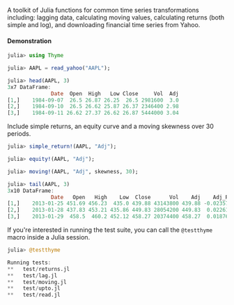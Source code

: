 A toolkit of Julia functions for common time series transformations including:
lagging data, calculating moving values, calculating returns (both simple and log), 
and downloading financial time series from Yahoo.
 
#### Demonstration

````julia
julia> using Thyme

julia> AAPL = read_yahoo("AAPL");

julia> head(AAPL, 3)
3x7 DataFrame:
              Date  Open  High   Low Close     Vol  Adj
[1,]    1984-09-07  26.5 26.87 26.25  26.5 2981600  3.0
[2,]    1984-09-10  26.5 26.62 25.87 26.37 2346400 2.98
[3,]    1984-09-11 26.62 27.37 26.62 26.87 5444000 3.04
````

Include simple returns, an equity curve and a moving skewness over 30 periods.

````julia
julia> simple_return!(AAPL, "Adj");

julia> equity!(AAPL, "Adj");

julia> moving!(AAPL, "Adj", skewness, 30);

julia> tail(AAPL, 3)
3x10 DataFrame:
              Date   Open   High    Low  Close      Vol    Adj    Adj_RET Adj_equity skewness_30
[1,]    2013-01-25 451.69 456.23  435.0 439.88 43143800 439.88 -0.0235738    146.627    -1.68528
[2,]    2013-01-28 437.83 453.21 435.86 449.83 28054200 449.83  0.0226198    149.943    -1.50955
[3,]    2013-01-29  458.5  460.2 452.12 458.27 20374400 458.27  0.0187626    152.757    -1.27737
````

If you're interested in running the test suite, you can call the `@testthyme` macro inside a Julia session.

````julia
julia> @testthyme

Running tests: 
**   test/returns.jl
**   test/lag.jl
**   test/moving.jl
**   test/upto.jl
**   test/read.jl
````
